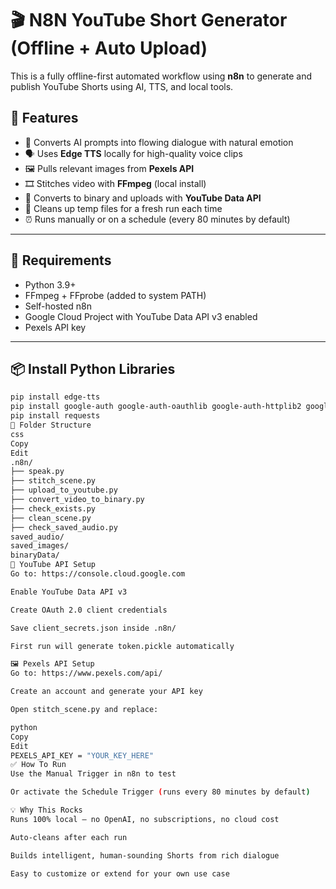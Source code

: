 # 🎬 N8N YouTube Short Generator (Offline + Auto Upload)

This is a fully offline-first automated workflow using **n8n** to generate and publish YouTube Shorts using AI, TTS, and local tools.

## 🚀 Features

- 🧠 Converts AI prompts into flowing dialogue with natural emotion
- 🗣️ Uses **Edge TTS** locally for high-quality voice clips
- 🖼️ Pulls relevant images from **Pexels API**
- 🎞️ Stitches video with **FFmpeg** (local install)
- 💾 Converts to binary and uploads with **YouTube Data API**
- 🧹 Cleans up temp files for a fresh run each time
- ⏰ Runs manually or on a schedule (every 80 minutes by default)

---

## 🔧 Requirements

- Python 3.9+
- FFmpeg + FFprobe (added to system PATH)
- Self-hosted n8n
- Google Cloud Project with YouTube Data API v3 enabled
- Pexels API key

---

## 📦 Install Python Libraries

```bash
pip install edge-tts
pip install google-auth google-auth-oauthlib google-auth-httplib2 google-api-python-client
pip install requests
📁 Folder Structure
css
Copy
Edit
.n8n/
├── speak.py
├── stitch_scene.py
├── upload_to_youtube.py
├── convert_video_to_binary.py
├── check_exists.py
├── clean_scene.py
├── check_saved_audio.py
saved_audio/
saved_images/
binaryData/
🔐 YouTube API Setup
Go to: https://console.cloud.google.com

Enable YouTube Data API v3

Create OAuth 2.0 client credentials

Save client_secrets.json inside .n8n/

First run will generate token.pickle automatically

🖼️ Pexels API Setup
Go to: https://www.pexels.com/api/

Create an account and generate your API key

Open stitch_scene.py and replace:

python
Copy
Edit
PEXELS_API_KEY = "YOUR_KEY_HERE"
✅ How To Run
Use the Manual Trigger in n8n to test

Or activate the Schedule Trigger (runs every 80 minutes by default)

💡 Why This Rocks
Runs 100% local — no OpenAI, no subscriptions, no cloud cost

Auto-cleans after each run

Builds intelligent, human-sounding Shorts from rich dialogue

Easy to customize or extend for your own use case
